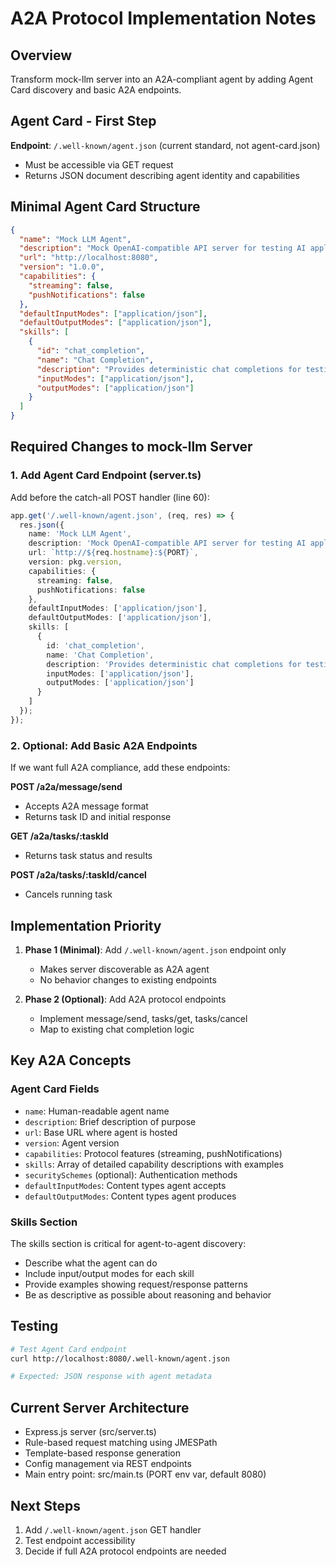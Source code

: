 # A2A Protocol Implementation Notes

## Overview
Transform mock-llm server into an A2A-compliant agent by adding Agent Card discovery and basic A2A endpoints.

## Agent Card - First Step

**Endpoint**: `/.well-known/agent.json` (current standard, not agent-card.json)
- Must be accessible via GET request
- Returns JSON document describing agent identity and capabilities

## Minimal Agent Card Structure

```json
{
  "name": "Mock LLM Agent",
  "description": "Mock OpenAI-compatible API server for testing AI applications",
  "url": "http://localhost:8080",
  "version": "1.0.0",
  "capabilities": {
    "streaming": false,
    "pushNotifications": false
  },
  "defaultInputModes": ["application/json"],
  "defaultOutputModes": ["application/json"],
  "skills": [
    {
      "id": "chat_completion",
      "name": "Chat Completion",
      "description": "Provides deterministic chat completions for testing",
      "inputModes": ["application/json"],
      "outputModes": ["application/json"]
    }
  ]
}
```

## Required Changes to mock-llm Server

### 1. Add Agent Card Endpoint (server.ts)
Add before the catch-all POST handler (line 60):
```typescript
app.get('/.well-known/agent.json', (req, res) => {
  res.json({
    name: 'Mock LLM Agent',
    description: 'Mock OpenAI-compatible API server for testing AI applications',
    url: `http://${req.hostname}:${PORT}`,
    version: pkg.version,
    capabilities: {
      streaming: false,
      pushNotifications: false
    },
    defaultInputModes: ['application/json'],
    defaultOutputModes: ['application/json'],
    skills: [
      {
        id: 'chat_completion',
        name: 'Chat Completion',
        description: 'Provides deterministic chat completions for testing',
        inputModes: ['application/json'],
        outputModes: ['application/json']
      }
    ]
  });
});
```

### 2. Optional: Add Basic A2A Endpoints

If we want full A2A compliance, add these endpoints:

**POST /a2a/message/send**
- Accepts A2A message format
- Returns task ID and initial response

**GET /a2a/tasks/:taskId**
- Returns task status and results

**POST /a2a/tasks/:taskId/cancel**
- Cancels running task

## Implementation Priority

1. **Phase 1 (Minimal)**: Add `/.well-known/agent.json` endpoint only
   - Makes server discoverable as A2A agent
   - No behavior changes to existing endpoints

2. **Phase 2 (Optional)**: Add A2A protocol endpoints
   - Implement message/send, tasks/get, tasks/cancel
   - Map to existing chat completion logic

## Key A2A Concepts

### Agent Card Fields
- `name`: Human-readable agent name
- `description`: Brief description of purpose
- `url`: Base URL where agent is hosted
- `version`: Agent version
- `capabilities`: Protocol features (streaming, pushNotifications)
- `skills`: Array of detailed capability descriptions with examples
- `securitySchemes` (optional): Authentication methods
- `defaultInputModes`: Content types agent accepts
- `defaultOutputModes`: Content types agent produces

### Skills Section
The skills section is critical for agent-to-agent discovery:
- Describe what the agent can do
- Include input/output modes for each skill
- Provide examples showing request/response patterns
- Be as descriptive as possible about reasoning and behavior

## Testing

```bash
# Test Agent Card endpoint
curl http://localhost:8080/.well-known/agent.json

# Expected: JSON response with agent metadata
```

## Current Server Architecture

- Express.js server (src/server.ts)
- Rule-based request matching using JMESPath
- Template-based response generation
- Config management via REST endpoints
- Main entry point: src/main.ts (PORT env var, default 8080)

## Next Steps

1. Add `/.well-known/agent.json` GET handler
2. Test endpoint accessibility
3. Decide if full A2A protocol endpoints are needed
